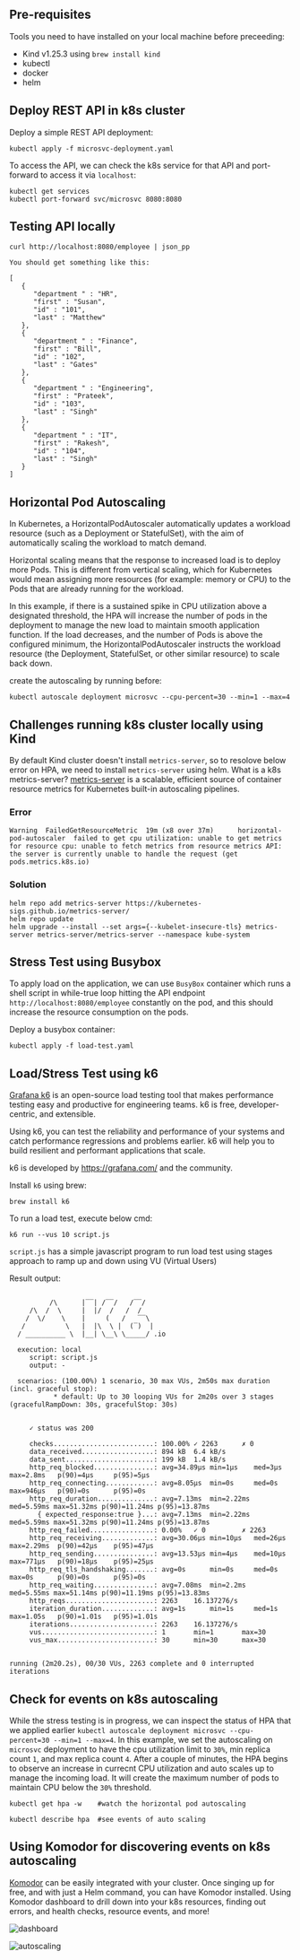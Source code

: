 ## Pre-requisites

Tools you need to have installed on your local machine before preceeding:

- Kind v1.25.3 using `brew install kind`
- kubectl 
- docker
- helm

## Deploy REST API in k8s cluster

Deploy a simple REST API deployment:

```
kubectl apply -f microsvc-deployment.yaml
```

To access the API, we can check the k8s service for that API and port-forward to access it via `localhost`:

```
kubectl get services
kubectl port-forward svc/microsvc 8080:8080
```

## Testing API locally

```
curl http://localhost:8080/employee | json_pp

You should get something like this:

[
   {
      "department " : "HR",
      "first" : "Susan",
      "id" : "101",
      "last" : "Matthew"
   },
   {
      "department " : "Finance",
      "first" : "Bill",
      "id" : "102",
      "last" : "Gates"
   },
   {
      "department " : "Engineering",
      "first" : "Prateek",
      "id" : "103",
      "last" : "Singh"
   },
   {
      "department " : "IT",
      "first" : "Rakesh",
      "id" : "104",
      "last" : "Singh"
   }
]
```

## Horizontal Pod Autoscaling
In Kubernetes, a HorizontalPodAutoscaler automatically updates a workload resource (such as a Deployment or StatefulSet), with the aim of automatically scaling the workload to match demand.

Horizontal scaling means that the response to increased load is to deploy more Pods. This is different from vertical scaling, which for Kubernetes would mean assigning more resources (for example: memory or CPU) to the Pods that are already running for the workload.

In this example, if there is a sustained spike in CPU utilization above a designated threshold, the HPA will increase the number of pods in the deployment to manage the new load to maintain smooth application function. If the load decreases, and the number of Pods is above the configured minimum, the HorizontalPodAutoscaler instructs the workload resource (the Deployment, StatefulSet, or other similar resource) to scale back down.

create the autoscaling by running before:

```
kubectl autoscale deployment microsvc --cpu-percent=30 --min=1 --max=4
```


## Challenges running k8s cluster locally using Kind

By default Kind cluster doesn't install `metrics-server`, so to resolove below error on HPA, we need to install `metrics-server` using helm. What is a k8s metrics-server? [metrics-server](https://github.com/kubernetes-sigs/metrics-server/) is a scalable, efficient source of container resource metrics for Kubernetes built-in autoscaling pipelines.

### Error
```
Warning  FailedGetResourceMetric  19m (x8 over 37m)      horizontal-pod-autoscaler  failed to get cpu utilization: unable to get metrics for resource cpu: unable to fetch metrics from resource metrics API: the server is currently unable to handle the request (get pods.metrics.k8s.io)
```

### Solution
```
helm repo add metrics-server https://kubernetes-sigs.github.io/metrics-server/
helm repo update
helm upgrade --install --set args={--kubelet-insecure-tls} metrics-server metrics-server/metrics-server --namespace kube-system
```

## Stress Test using Busybox

To apply load on the application, we can use `BusyBox` container which runs a shell script in while-true loop hitting the API endpoint `http://localhost:8080/employee` constantly on the pod, and this should increase the resource consumption on the pods.

Deploy a busybox container:

```
kubectl apply -f load-test.yaml
```

## Load/Stress Test using k6

[Grafana k6](https://k6.io/docs/get-started/running-k6/) is an open-source load testing tool that makes performance testing easy and productive for engineering teams. k6 is free, developer-centric, and extensible.

Using k6, you can test the reliability and performance of your systems and catch performance regressions and problems earlier. k6 will help you to build resilient and performant applications that scale.

k6 is developed by https://grafana.com/ and the community.

Install `k6` using brew: 
```
brew install k6
```

To run a load test, execute below cmd:

```
k6 run --vus 10 script.js
```

`script.js` has a simple javascript program to run load test using stages approach to ramp up and down using VU (Virtual Users)

Result output:

```

          /\      |‾‾| /‾‾/   /‾‾/   
     /\  /  \     |  |/  /   /  /    
    /  \/    \    |     (   /   ‾‾\  
   /          \   |  |\  \ |  (‾)  | 
  / __________ \  |__| \__\ \_____/ .io

  execution: local
     script: script.js
     output: -

  scenarios: (100.00%) 1 scenario, 30 max VUs, 2m50s max duration (incl. graceful stop):
           * default: Up to 30 looping VUs for 2m20s over 3 stages (gracefulRampDown: 30s, gracefulStop: 30s)


     ✓ status was 200

     checks.........................: 100.00% ✓ 2263      ✗ 0   
     data_received..................: 894 kB  6.4 kB/s
     data_sent......................: 199 kB  1.4 kB/s
     http_req_blocked...............: avg=34.89µs min=1µs    med=3µs    max=2.8ms   p(90)=4µs     p(95)=5µs    
     http_req_connecting............: avg=8.05µs  min=0s     med=0s     max=946µs   p(90)=0s      p(95)=0s     
     http_req_duration..............: avg=7.13ms  min=2.22ms med=5.59ms max=51.32ms p(90)=11.24ms p(95)=13.87ms
       { expected_response:true }...: avg=7.13ms  min=2.22ms med=5.59ms max=51.32ms p(90)=11.24ms p(95)=13.87ms
     http_req_failed................: 0.00%   ✓ 0         ✗ 2263
     http_req_receiving.............: avg=30.06µs min=10µs   med=26µs   max=2.29ms  p(90)=42µs    p(95)=47µs   
     http_req_sending...............: avg=13.53µs min=4µs    med=10µs   max=771µs   p(90)=18µs    p(95)=25µs   
     http_req_tls_handshaking.......: avg=0s      min=0s     med=0s     max=0s      p(90)=0s      p(95)=0s     
     http_req_waiting...............: avg=7.08ms  min=2.2ms  med=5.55ms max=51.14ms p(90)=11.19ms p(95)=13.83ms
     http_reqs......................: 2263    16.137276/s
     iteration_duration.............: avg=1s      min=1s     med=1s     max=1.05s   p(90)=1.01s   p(95)=1.01s  
     iterations.....................: 2263    16.137276/s
     vus............................: 1       min=1       max=30
     vus_max........................: 30      min=30      max=30


running (2m20.2s), 00/30 VUs, 2263 complete and 0 interrupted iterations
```

## Check for events on k8s autoscaling

While the stress testing is in progress, we can inspect the status of HPA that we applied earlier `kubectl autoscale deployment microsvc --cpu-percent=30 --min=1 --max=4`. In this example, we set the autoscaling on `microsvc` deployment to have the cpu utilization limit to `30%`, min replica count `1`, and max replica count `4`. After a couple of minutes, the HPA begins to observe an increase in currecnt CPU utilization and auto scales up to manage the incoming load. It will create the maximum number of pods to maintain CPU below the `30%` threshold.

```
kubectl get hpa -w    #watch the horizontal pod autoscaling 

kubectl describe hpa  #see events of auto scaling
```

## Using Komodor for discovering events on k8s autoscaling

[Komodor](https://komodor.com/free/) can be easily integrated with your cluster. Once singing up for free, and with just a Helm command, you can have Komodor installed. Using Komodor dashboard to drill down into your k8s resources, finding out errors, and health checks, resource events, and more!

![dashboard](dashboard.png)

![autoscaling](autoscaling.png)
